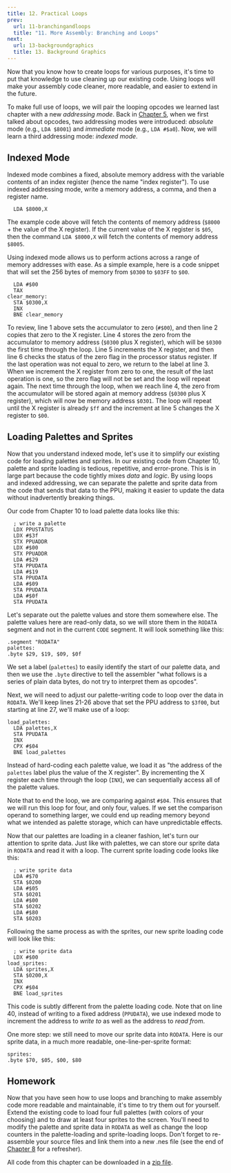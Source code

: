```yaml
---
title: 12. Practical Loops
prev:
  url: 11-branchingandloops
  title: "11. More Assembly: Branching and Loops"
next:
  url: 13-backgroundgraphics
  title: 13. Background Graphics
---
```


Now that you know how to create loops for various purposes, it's time
to put that knowledge to use cleaning up our existing code. Using loops
will make your assembly code cleaner, more readable, and easier to extend
in the future.

To make full use of loops, we will pair the looping opcodes we learned last
chapter with a new _addressing mode_. Back in
[Chapter 5](/book/05-6502assembly), when we first talked
about opcodes, two addressing modes were introduced: _absolute_ mode
(e.g., `LDA $8001`) and _immediate_ mode (e.g.,
`LDA #$a0`). Now, we will learn a third addressing mode:
_indexed mode_.

## Indexed Mode

Indexed mode combines a fixed, absolute memory address with the variable contents
of an index register (hence the name "index register"). To use indexed
addressing mode, write a memory address, a comma, and then a register name.

```ca65
  LDA $8000,X
```

The example code above will fetch the contents of memory address (`$8000` + the
value of the X register). If the current value of the X register is `$05`,
then the command `LDA $8000,X` will fetch the contents of memory
address `$8005`.

Using indexed mode allows us to perform actions across a range of memory addresses
with ease. As a simple example, here is a code snippet that will set the
256 bytes of memory from `$0300` to `$03FF` to `$00`.

```ca65
  LDA #$00
  TAX
clear_memory:
  STA $0300,X
  INX
  BNE clear_memory
```

To review, line 1 above sets the accumulator to zero (`#$00`),
and then line 2 copies that zero to the X register. Line 4 stores the zero
from the accumulator to memory address (`$0300` plus X register), which
will be `$0300` the first time through the loop. Line 5 increments the X
register, and then line 6 checks the status of the zero flag in the
processor status register. If the last operation was not equal to zero,
we return to the label at line 3. When we increment the X register from
zero to one, the result of the last operation is one, so the zero
flag will not be set and the loop will repeat again. The next time
through the loop, when we reach line 4, the zero from the accumulator
will be stored again at memory address (`$0300` plus X register), which
will now be memory address `$0301`. The loop will repeat until
the X register is already `$ff` and the increment at line 5
changes the X register to `$00`.

## Loading Palettes and Sprites

Now that you understand indexed mode, let's use it to simplify our
existing code for loading palettes and sprites. In our existing code
from Chapter 10, palette and sprite loading is tedious, repetitive,
and error-prone. This is in large part because the code tightly mixes
_data_ and _logic_. By using loops and indexed addressing,
we can separate the palette and sprite data from the code that
sends that data to the PPU, making it easier to update the data
without inadvertently breaking things.

Our code from Chapter 10 to load palette data looks like this:

```ca65 showLineNumbers{21}
  ; write a palette
  LDX PPUSTATUS
  LDX #$3f
  STX PPUADDR
  LDX #$00
  STX PPUADDR
  LDA #$29
  STA PPUDATA
  LDA #$19
  STA PPUDATA
  LDA #$09
  STA PPUDATA
  LDA #$0f
  STA PPUDATA
```

Let's separate out the palette values and store them somewhere else.
The palette values here are read-only data, so we will store them
in the `RODATA` segment and not in the current `CODE`
segment. It will look something like this:

```ca65 showLineNumbers{60}
.segment "RODATA"
palettes:
.byte $29, $19, $09, $0f
```

We set a label (`palettes`) to easily identify the start of our
palette data, and then we use the `.byte` directive to tell the
assembler "what follows is a series of plain data bytes, do not try to
interpret them as opcodes".

Next, we will need to adjust our palette-writing code to loop over the
data in `RODATA`. We'll keep lines 21-26 above that set the
PPU address to `$3f00`, but starting at line 27, we'll make
use of a loop:

```ca65 showLineNumbers{27}
load_palettes:
  LDA palettes,X
  STA PPUDATA
  INX
  CPX #$04
  BNE load_palettes
```

Instead of hard-coding each palette value, we load it as "the address of
the `palettes` label plus the value of the X register".
By incrementing the X register each time through the loop (`INX`),
we can sequentially access all of the palette values.

Note that to end the loop, we are comparing against `#$04`.
This ensures that we will run this loop for four, and only four, values.
If we set the comparison operand to something larger, we could end up reading
memory beyond what we intended as palette storage, which can have
unpredictable effects.

Now that our palettes are loading in a cleaner fashion, let's turn
our attention to sprite data. Just like with palettes, we can store
our sprite data in `RODATA` and read it with a loop.
The current sprite loading code looks like this:

```ca65 showLineNumbers{36}
  ; write sprite data
  LDA #$70
  STA $0200
  LDA #$05
  STA $0201
  LDA #$00
  STA $0202
  LDA #$80
  STA $0203
```

Following the same process as with the sprites, our new sprite loading code
will look like this:

```ca65 showLineNumbers{36}
  ; write sprite data
  LDX #$00
load_sprites:
  LDA sprites,X
  STA $0200,X
  INX
  CPX #$04
  BNE load_sprites
```

This code is subtly different from the palette loading code. Note that on line
40, instead of writing to a fixed address (`PPUDATA`), we use indexed
mode to increment the address to _write to_ as well as the address to _read from_.

One more step: we still need to move our sprite data into `RODATA`. Here
is our sprite data, in a much more readable, one-line-per-sprite format:

```ca65 showLineNumbers{63}
sprites:
.byte $70, $05, $00, $80
```

## Homework

Now that you have seen how to use loops and branching to make assembly code
more readable and maintainable, it's time to try them out for yourself.
Extend the existing code to load four full palettes (with colors of your
choosing) and to draw at least four sprites to the screen. You'll need
to modify the palette and sprite data in `RODATA` as well as
change the loop counters in the palette-loading and sprite-loading loops.
Don't forget to re-assemble your source files and link them into a new
.nes file (see the end of
[Chapter 8](/book/08-refactoring) for a refresher).

All code from this chapter can be downloaded in a <a href="https://famicom.party/book/projects/12-practicalloops.zip">zip file</a>.
